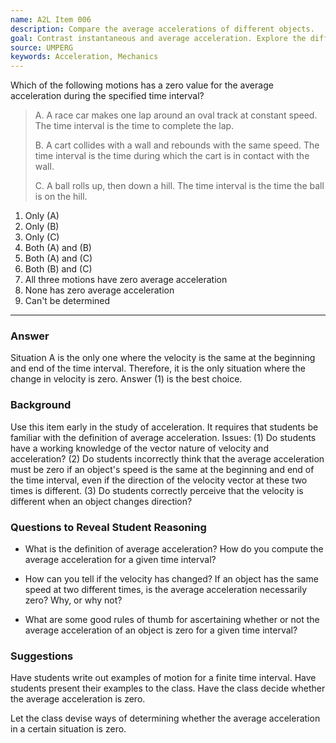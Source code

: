 ```yaml
---
name: A2L Item 006
description: Compare the average accelerations of different objects.
goal: Contrast instantaneous and average acceleration. Explore the difference between them.
source: UMPERG
keywords: Acceleration, Mechanics
---
```


Which of the following motions has a zero value for the average
acceleration during the specified time interval?

> A. A race car makes one lap around an oval track at constant speed.
The time interval is the time to complete the lap.
> 
>B. A cart collides with a wall and rebounds with the same speed.  The
time interval is the time during which the cart is in contact with the
wall.
> 
>C. A ball rolls up, then down a hill.  The time interval is the time
the ball is on the hill.

1. Only (A)
2. Only (B)
3. Only (C)
4. Both (A) and (B)
5. Both (A) and (C)
6. Both (B) and (C)
7. All three motions have zero average acceleration
8. None has zero average acceleration
9. Can't be determined

<hr/>

### Answer

Situation A is the only one where the velocity is the
same at the beginning and end of the time interval.  Therefore, it is
the only situation where the change in velocity is zero.  Answer (1) is
the best choice. 

### Background

Use this item early in the
study of acceleration.  It requires that students be familiar with the
definition of average acceleration.  Issues: (1) Do students have a
working knowledge of the vector nature of velocity and acceleration? 
(2) Do students incorrectly think that the average acceleration must be
zero if an object's speed is the same at the beginning and end of the
time interval, even if the direction of the velocity vector at these two
times is different.  (3) Do students correctly perceive that the
velocity is different when an object changes direction?

### Questions to Reveal Student Reasoning

* What is the definition of average
acceleration?  How do you compute the average acceleration for a given
time interval?

* How can you tell if the velocity has changed?  If an object has the same
speed at two different times, is the average acceleration necessarily
zero?  Why, or why not?

* What are some good rules of thumb for ascertaining whether or not the
average acceleration of an object is zero for a given time interval?

### Suggestions

Have students write out examples of motion
for a finite time interval.  Have students present their examples to the
class.  Have the class decide whether the average acceleration is zero.

Let the class devise ways of determining whether the average
acceleration in a certain situation is zero.

